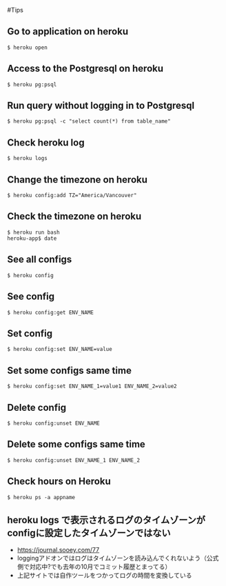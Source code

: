 #Tips
## Go to application on heroku
```
$ heroku open
```

## Access to the Postgresql on heroku
```
$ heroku pg:psql
```

## Run query without logging in to Postgresql
```
$ heroku pg:psql -c "select count(*) from table_name"
```

## Check heroku log
```
$ heroku logs
```

## Change the timezone on heroku
```
$ heroku config:add TZ="America/Vancouver"
```

## Check the timezone on heroku
```
$ heroku run bash
heroku-app$ date
```

## See all configs
```
$ heroku config
```

## See config
```
$ heroku config:get ENV_NAME
```

## Set config
```
$ heroku config:set ENV_NAME=value
```

## Set some configs same time
```
$ heroku config:set ENV_NAME_1=value1 ENV_NAME_2=value2
```

## Delete config
```
$ heroku config:unset ENV_NAME
```

## Delete some configs same time
```
$ heroku config:unset ENV_NAME_1 ENV_NAME_2
```

## Check hours on Heroku
```
$ heroku ps -a appname
```
## heroku logs で表示されるログのタイムゾーンがconfigに設定したタイムゾーンではない
- https://journal.sooey.com/77
- loggingアドオンではログはタイムゾーンを読み込んでくれないよう（公式側で対応中?でも去年の10月でコミット履歴とまってる）
- 上記サイトでは自作ツールをつかってログの時間を変換している